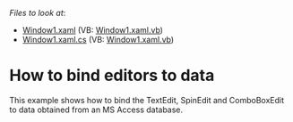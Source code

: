 <!-- default file list -->
*Files to look at*:

* [Window1.xaml](./CS/DXEditors_DataBinding/Window1.xaml) (VB: [Window1.xaml.vb](./VB/DXEditors_DataBinding/Window1.xaml.vb))
* [Window1.xaml.cs](./CS/DXEditors_DataBinding/Window1.xaml.cs) (VB: [Window1.xaml.vb](./VB/DXEditors_DataBinding/Window1.xaml.vb))
<!-- default file list end -->
# How to bind editors to data


<p>This example shows how to bind the TextEdit, SpinEdit and ComboBoxEdit to data obtained from an MS Access database.</p>

<br/>


